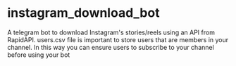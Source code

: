 # instagram_download_bot
A telegram bot to download Instagram's stories/reels using an API from RapidAPI.
users.csv file is important to store users that are members in your channel. In this way you can ensure users to subscribe to your channel before using your bot
